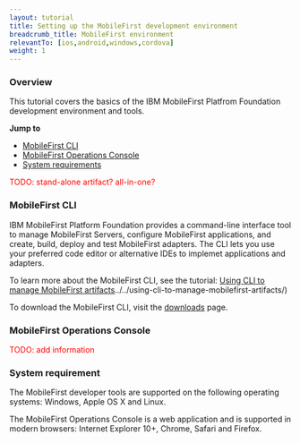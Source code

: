 ```yaml
---
layout: tutorial
title: Setting up the MobileFirst development environment
breadcrumb_title: MobileFirst environment
relevantTo: [ios,android,windows,cordova]
weight: 1
---
```

### Overview
This tutorial covers the basics of the IBM MobileFirst Platfrom Foundation development environment and tools.

**Jump to**

- [MobileFirst CLI](#mobilefirst-cli)
- [MobileFirst Operations Console](#mobilefirst-operations-console)
- [System requirements](#system-requirements)

<span style="color:red">TODO: stand-alone artifact? all-in-one?</span>

### MobileFirst CLI
IBM MobileFirst Platform Foundation provides a command-line interface tool to manage MobileFirst Servers, configure MobileFirst applications, and create, build, deploy and test MobileFirst adapters. The CLI lets you use your preferred code editor or alternative IDEs to implemet applications and adapters.

To learn more about the MobileFirst CLI, see the tutorial: [Using CLI to manage MobileFirst artifacts]()../../using-cli-to-manage-mobilefirst-artifacts/)

To download the MobileFirst CLI, visit the [downloads]({{site.base}}/downloads/) page.

### MobileFirst Operations Console
<span style="color:red">TODO: add information</span>

### System requirement
The MobileFirst developer tools are supported on the following operating systems: Windows, Apple OS X and Linux.

The MobileFirst Operations Console is a web application and is supported in modern browsers: Internet Explorer 10+, Chrome, Safari and Firefox.
